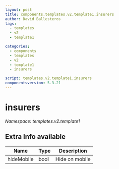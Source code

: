 ```yaml
---
layout: post
title: components.templates.v2.template1.insurers
author: David Ballesteros
tags:
  - templates
  - v2
  - template1

categories:
  - components
  - templates
  - v2
  - template1
  - insurers

script: templates.v2.template1.insurers
componentsversion: 5.3.21
---
```

# insurers

*Namespace: templates.v2.template1*

## Extra Info available

| Name | Type | Description |
| --- | --- | --- |
| hideMobile | bool | Hide on mobile |
